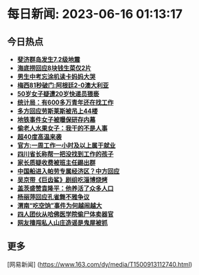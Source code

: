 
# 每日新闻: 2023-06-16 01:13:17
## 今日热点

- **[斐济群岛发生7.2级地震](https://www.163.com/search?keyword=%E6%96%90%E6%B5%8E%E7%BE%A4%E5%B2%9B%E5%8F%91%E7%94%9F7.2%E7%BA%A7%E5%9C%B0%E9%9C%87)**
- **[海底捞回应8块钱生菜仅2片](https://www.163.com/search?keyword=%E6%B5%B7%E5%BA%95%E6%8D%9E%E5%9B%9E%E5%BA%948%E5%9D%97%E9%92%B1%E7%94%9F%E8%8F%9C%E4%BB%852%E7%89%87)**
- **[男生中考忘涂机读卡妈妈大哭](https://www.163.com/search?keyword=%E7%94%B7%E7%94%9F%E4%B8%AD%E8%80%83%E5%BF%98%E6%B6%82%E6%9C%BA%E8%AF%BB%E5%8D%A1%E5%A6%88%E5%A6%88%E5%A4%A7%E5%93%AD)**
- **[梅西81秒破门:阿根廷2-0澳大利亚](https://www.163.com/search?keyword=%E6%A2%85%E8%A5%BF81%E7%A7%92%E7%A0%B4%E9%97%A8+%E9%98%BF%E6%A0%B9%E5%BB%B72-0%E6%BE%B3%E5%A4%A7%E5%88%A9%E4%BA%9A)**
- **[50岁女子疑遭20岁快递员猥亵](https://www.163.com/search?keyword=50%E5%B2%81%E5%A5%B3%E5%AD%90%E7%96%91%E9%81%AD20%E5%B2%81%E5%BF%AB%E9%80%92%E5%91%98%E7%8C%A5%E4%BA%B5)**
- **[统计局：有600多万青年还在找工作](https://www.163.com/search?keyword=%E7%BB%9F%E8%AE%A1%E5%B1%80%EF%BC%9A%E6%9C%89600%E5%A4%9A%E4%B8%87%E9%9D%92%E5%B9%B4%E8%BF%98%E5%9C%A8%E6%89%BE%E5%B7%A5%E4%BD%9C)**
- **[多方回应劳斯莱斯被吊上44楼](https://www.163.com/search?keyword=%E5%A4%9A%E6%96%B9%E5%9B%9E%E5%BA%94%E5%8A%B3%E6%96%AF%E8%8E%B1%E6%96%AF%E8%A2%AB%E5%90%8A%E4%B8%8A44%E6%A5%BC)**
- **[地铁事件女子被曝保研存内幕](https://www.163.com/search?keyword=%E5%9C%B0%E9%93%81%E4%BA%8B%E4%BB%B6%E5%A5%B3%E5%AD%90%E8%A2%AB%E6%9B%9D%E4%BF%9D%E7%A0%94%E5%AD%98%E5%86%85%E5%B9%95)**
- **[偷老人水果女子：我干的不是人事](https://www.163.com/search?keyword=%E5%81%B7%E8%80%81%E4%BA%BA%E6%B0%B4%E6%9E%9C%E5%A5%B3%E5%AD%90%EF%BC%9A%E6%88%91%E5%B9%B2%E7%9A%84%E4%B8%8D%E6%98%AF%E4%BA%BA%E4%BA%8B)**
- **[超40度高温来袭](https://www.163.com/search?keyword=%E8%B6%8540%E5%BA%A6%E9%AB%98%E6%B8%A9%E6%9D%A5%E8%A2%AD)**
- **[官方:一周工作一小时及以上属于就业](https://www.163.com/search?keyword=%E5%AE%98%E6%96%B9%3A%E4%B8%80%E5%91%A8%E5%B7%A5%E4%BD%9C%E4%B8%80%E5%B0%8F%E6%97%B6%E5%8F%8A%E4%BB%A5%E4%B8%8A%E5%B1%9E%E4%BA%8E%E5%B0%B1%E4%B8%9A)**
- **[四川省长称帮一把没找到工作的孩子](https://www.163.com/search?keyword=%E5%9B%9B%E5%B7%9D%E7%9C%81%E9%95%BF%E7%A7%B0%E5%B8%AE%E4%B8%80%E6%8A%8A%E6%B2%A1%E6%89%BE%E5%88%B0%E5%B7%A5%E4%BD%9C%E7%9A%84%E5%AD%A9%E5%AD%90)**
- **[家长质疑收费被班主任踢出群](https://www.163.com/search?keyword=%E5%AE%B6%E9%95%BF%E8%B4%A8%E7%96%91%E6%94%B6%E8%B4%B9%E8%A2%AB%E7%8F%AD%E4%B8%BB%E4%BB%BB%E8%B8%A2%E5%87%BA%E7%BE%A4)**
- **[中国船进入帕劳专属经济区？中方回应](https://www.163.com/search?keyword=%E4%B8%AD%E5%9B%BD%E8%88%B9%E8%BF%9B%E5%85%A5%E5%B8%95%E5%8A%B3%E4%B8%93%E5%B1%9E%E7%BB%8F%E6%B5%8E%E5%8C%BA%EF%BC%9F%E4%B8%AD%E6%96%B9%E5%9B%9E%E5%BA%94)**
- **[吴京带《巨齿鲨》剧组吃淄博烧烤](https://www.163.com/search?keyword=%E5%90%B4%E4%BA%AC%E5%B8%A6%E3%80%8A%E5%B7%A8%E9%BD%BF%E9%B2%A8%E3%80%8B%E5%89%A7%E7%BB%84%E5%90%83%E6%B7%84%E5%8D%9A%E7%83%A7%E7%83%A4)**
- **[盖茨盛赞袁隆平：他养活了众多人口](https://www.163.com/search?keyword=%E7%9B%96%E8%8C%A8%E7%9B%9B%E8%B5%9E%E8%A2%81%E9%9A%86%E5%B9%B3%EF%BC%9A%E4%BB%96%E5%85%BB%E6%B4%BB%E4%BA%86%E4%BC%97%E5%A4%9A%E4%BA%BA%E5%8F%A3)**
- **[杨丽萍回应孔雀舞不雅争议](https://www.163.com/search?keyword=%E6%9D%A8%E4%B8%BD%E8%90%8D%E5%9B%9E%E5%BA%94%E5%AD%94%E9%9B%80%E8%88%9E%E4%B8%8D%E9%9B%85%E4%BA%89%E8%AE%AE)**
- **[渭南“吃空饷”事件为何越闹越大](https://www.163.com/search?keyword=%E6%B8%AD%E5%8D%97%E2%80%9C%E5%90%83%E7%A9%BA%E9%A5%B7%E2%80%9D%E4%BA%8B%E4%BB%B6%E4%B8%BA%E4%BD%95%E8%B6%8A%E9%97%B9%E8%B6%8A%E5%A4%A7)**
- **[四人团伙从哈佛医学院偷尸体卖器官](https://www.163.com/search?keyword=%E5%9B%9B%E4%BA%BA%E5%9B%A2%E4%BC%99%E4%BB%8E%E5%93%88%E4%BD%9B%E5%8C%BB%E5%AD%A6%E9%99%A2%E5%81%B7%E5%B0%B8%E4%BD%93%E5%8D%96%E5%99%A8%E5%AE%98)**
- **[网友擅闯私人山庄造谣是鬼屋被抓](https://www.163.com/search?keyword=%E7%BD%91%E5%8F%8B%E6%93%85%E9%97%AF%E7%A7%81%E4%BA%BA%E5%B1%B1%E5%BA%84%E9%80%A0%E8%B0%A3%E6%98%AF%E9%AC%BC%E5%B1%8B%E8%A2%AB%E6%8A%93)**

## 更多
[网易新闻] (https://www.163.com/dy/media/T1500913112740.html)
